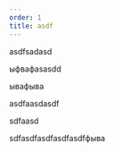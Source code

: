 ```yaml
---
order: 1
title: asdf
---
```


asdfsadasd

ыфвафasasdd

ывафыва

asdfaasdasdf

sdfaasd

sdfasdfasdfasdfasdfфыва